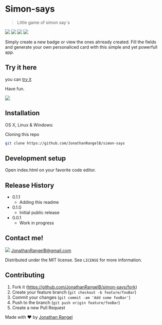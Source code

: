 # Simon-says
> Little game of simon say´s

![](https://img.shields.io/github/issues/JonathanRangelB/simon-says)
![](https://img.shields.io/github/forks/JonathanRangelB/simon-says)
![](https://img.shields.io/github/stars/JonathanRangelB/simon-says)
![](https://img.shields.io/github/license/JonathanRangelB/simon-says)

Simply create a new badge or view the ones alrready created. Fill the fields and generate your own personaliced card with this simple and yet powerfull app.

## Try it here

you can [try it](https://jonathanrangelb.github.io/simon-says/index.html)

Have fun.

![](https://i.imgur.com/sjCOjTC.png)

## Installation

OS X, Linux & Windows:

Cloning this repo
```sh
git clone https://github.com/JonathanRangelB/simon-says
```

## Development setup

Open index.html on your favorite code editor.

## Release History

* 0.1.1
    * Adding this readme
* 0.1.0
    * Initial public release
* 0.0.1
    * Work in progress

## Contact me!

![](https://img.shields.io/twitter/url?style=social&url=https%3A%2F%2Ftwitter.com%2FJonathanRangelB)
JonathanRangelB@gmail.com


Distributed under the MIT license. See ``LICENSE`` for more information.

## Contributing

1. Fork it (<https://github.com/JonathanRangelB/simon-says/fork>)
2. Create your feature branch (`git checkout -b feature/fooBar`)
3. Commit your changes (`git commit -am 'Add some fooBar'`)
4. Push to the branch (`git push origin feature/fooBar`)
5. Create a new Pull Request

Made with :heart: by <a href="https://github.com/jonathanRangelB" target="_blank">Jonathan Rangel</a>
